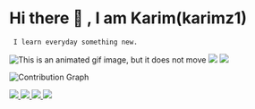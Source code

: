 # Hi there 👋 , I am Karim(karimz1)


```
 I learn everyday something new. 
```

<img src="./images/catMoving.gif" alt="This is an animated gif image, but it does not move"/>

<img src="https://img.shields.io/badge/Language-C%23-blue"/>
<img src="https://img.shields.io/badge/Language-Java-blue"/>


![Contribution Graph](https://activity-graph.herokuapp.com/graph?username=karimz1&theme=dracula&bg_color=0d1117&color=878787&line=4c8ed9&point=00000000&area=true&hide_border=true)

<a href="https://github.com/anuraghazra/github-readme-stats">
  <img align="start" src="https://github-readme-stats.vercel.app/api?username=karimz1&show_icons=true&theme=midnight-purple&line_height=24&hide=stars&bg_color=0d1117" />
</a>
<a href="https://github.com/anuraghazra/github-readme-stats">
  <img align="end" src="https://github-readme-stats.vercel.app/api/top-langs/?username=karimz1&layout=compact&theme=midnight-purple&bg_color=0d1117" />
</a>

<a href="https://github.com/anuraghazra/github-readme-stats">
  <img align="end" src="https://github-profile-trophy.vercel.app/?username=karimz1&theme=darkhub" />
</a>
<a href="https://github.com/anuraghazra/github-readme-stats">
  <img align="end" src="https://visitor-badge.glitch.me/badge?page_id=karimz1.visitor-badge" />
</a>
